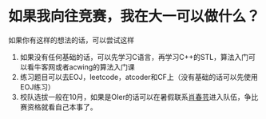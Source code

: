# 如果我向往竞赛，我在大一可以做什么？

如果你有这样的想法的话，可以尝试这样

1. 如果没有任何基础的话，可以先学习C语言，再学习C++的STL，算法入门可以看牛客网或者acwing的算法入门课
2. 练习题目可以去EOJ，leetcode，atcoder和CF上（没有基础的话可以先使用EOJ练习）
3. 校队选拔一般在10月，如果是OIer的话可以在暑假联系[肖春芸](https://faculty.ecnu.edu.cn/\_s16/xcy/main.psp)进入队伍，争比赛资格就看自己本事了。
